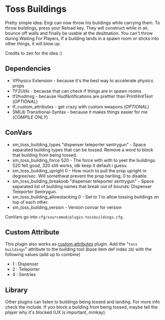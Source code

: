 # Toss Buildings

Pretty simple idea: Engi can now throw his buildings while carrying them.
To throw buildings, press your Reload key. They will construct while in air, bounce off walls and finally be usable at the desitnation.
You can't throw during Waiting For Players, If a building lands in a spawn room or sticks into other things, it will blow up.

Credits to zen for the idea :)

## Dependencies
* VPhysics Extension - because it's the best way to accelerate physics props
* TF2Utils - because that can check if things are in spawn rooms
* tf2hudmsg - because HudNotifications are prettier than PrintHintText (*OPTIONAL*)
* tf_custom_attributes - get crazy with custom weapons (*OPTIONAL*)
* SMLib Transitional-Syntax - because it makes things easier for me (*COMPILE ONLY*)

## ConVars
* sm_toss_building_types "dispenser teleporter sentrygun" - Space separated building types that can be tossed. Remove a word to block that building from being tossed.
* sm_toss_building_force 520 - The force with with to yeet the buildings. 520 felt good, 320 still works, idk keep it default i guess.
* sm_toss_building_upright 0 - How much to pull the prop upright in degree/sec. Will somethwat prevent the prop twriling, 0 to disable.
* sm_toss_building_breakoob "dispenser teleporter sentrygun" - Space separated list of building names that break out of bounds: Dispenser Teleporter Sentrygun.
* sm_toss_building_allowstacking 0 - Set to 1 to allow tossing buildings on top of each other.
* sm_toss_building_version - Version convar for version

ConVars go into `cfg/sourcemod/plugin.tossbuildings.cfg`.

## Custom Attribute
This plugin also works as [custom attributes](https://github.com/nosoop/SM-TFCustAttr) plugin.
Add the "`toss buildings`" attribute to the building tool (base item def index `28`) with the following values (add up to combine)
* 1 : Dispenser
* 2 : Teleporter
* 4 : Sentries

## Library
Other plugins can listen to buildings being tossed and landing. For more info check the include.
If you block a building from being tossed, maybe tell the player why it's blocked (UX is important, mmkay).